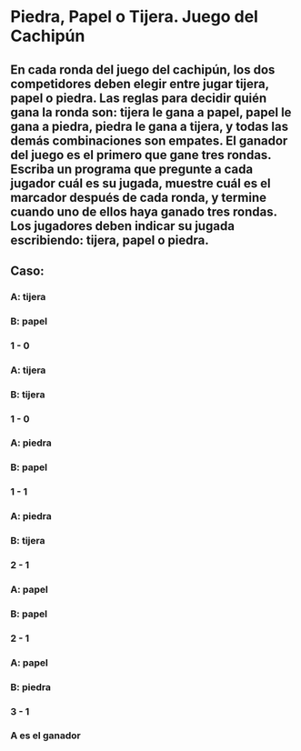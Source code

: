 # Piedra, Papel o Tijera. Juego del Cachipún

## En cada ronda del juego del cachipún, los dos competidores deben elegir entre jugar tijera, papel o piedra. Las reglas para decidir quién gana la ronda son: tijera le gana a papel, papel le gana a piedra, piedra le gana a tijera, y todas las demás combinaciones son empates. El ganador del juego es el primero que gane tres rondas. Escriba un programa que pregunte a cada jugador cuál es su jugada, muestre cuál es el marcador después de cada ronda, y termine cuando uno de ellos haya ganado tres rondas. Los jugadores deben indicar su jugada escribiendo: tijera, papel o piedra.

## Caso:

### A: tijera
### B: papel
### 1 - 0

### A: tijera
### B: tijera
### 1 - 0

### A: piedra
### B: papel
### 1 - 1

### A: piedra
### B: tijera
### 2 - 1

### A: papel
### B: papel
### 2 - 1

### A: papel 
### B: piedra
### 3 - 1

### A es el ganador
